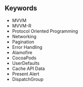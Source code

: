 ## Keywords

- MVVM
- MVVM-R
- Protocol Oriented Programming
- Networking
- Pagination
- Error Handling
- Alamofire
- CocoaPods
- UserDefaults
- Cache API Data
- Present Alert
- DispatchGroup
